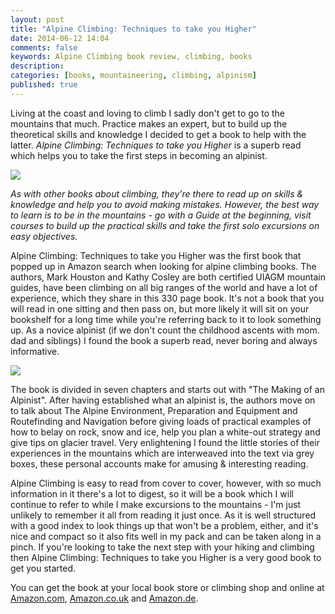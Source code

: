 ```yaml
---
layout: post
title: "Alpine Climbing: Techniques to take you Higher"
date: 2014-06-12 14:04
comments: false
keywords: Alpine Climbing book review, climbing, books
description: 
categories: [books, mountaineering, climbing, alpinism]
published: true
---
```


Living at the coast and loving to climb I sadly don't get to go to the mountains that much. Practice makes an expert, but to build up the theoretical skills and knowledge I decided to get a book to help with the latter. *Alpine Climbing: Techniques to take you Higher* is a superb read which helps you to take the first steps in becoming an alpinist.

<img style="max-width:100%" src="https://farm3.staticflickr.com/2909/14170822738_b5f5d6dfeb_b.jpg#tl-533237944639553538;1043138249" class="alwaysThinglink"/><script async charset="utf-8" src="//cdn.thinglink.me/jse/embed.js"></script>

<!-- more -->

*As with other books about climbing, they're there to read up on skills & knowledge and help you to avoid making mistakes. However, the best way to learn is to be in the mountains - go with a Guide at the beginning, visit courses to build up the practical skills and take the first solo excursions on easy objectives.*

Alpine Climbing: Techniques to take you Higher was the first book that popped up in Amazon search when looking for alpine climbing books. The authors, Mark Houston and Kathy Cosley are both certified UIAGM mountain guides, have been climbing on all big ranges of the world and have a lot of experience, which they share in this 330 page book. It's not a book that you will read in one sitting and then pass on, but more likely it will sit on your bookshelf for a long time while you're referring back to it to look something up. As a novice alpinist (if we don't count the childhood ascents with mom. dad and siblings) I found the book a superb read, never boring and always informative.

<img style="max-width:100%" src="https://farm6.staticflickr.com/5570/14357462545_c4dcb5b447_b.jpg#tl-533239189488009218;1043138249" class="alwaysThinglink"/><script async charset="utf-8" src="//cdn.thinglink.me/jse/embed.js"></script>

The book is divided in seven chapters and starts out with "The Making of an Alpinist". After having established what an alpinist is, the authors move on to talk about The Alpine Environment, Preparation and Equipment and Routefinding and Navigation before giving loads of practical examples of how to belay on rock, snow and ice, help you plan a white-out strategy and give tips on glacier travel. Very enlightening I found the little stories of their experiences in the mountains which are interweaved into the text via grey boxes, these personal accounts make for amusing & interesting reading.

Alpine Climbing is easy to read from cover to cover, however, with so much information in it there's a lot to digest, so it will be a book which I will continue to refer to while I make excursions to the mountains - I'm just unlikely to remember it all from reading it just once. As it is well structured with a good index to look things up that won't be a problem, either, and it's nice and compact so it also fits well in my pack and can be taken along in a pinch. If you're looking to take the next step with your hiking and climbing then Alpine Climbing: Techniques to take you Higher is a very good book to get you started. 

You can get the book at your local book store or climbing shop and online at [Amazon.com](http://amzn.to/107Cz5P), [Amazon.co.uk](http://amzn.to/SMPYmi) and [Amazon.de](http://amzn.to/1kOrdS0).

